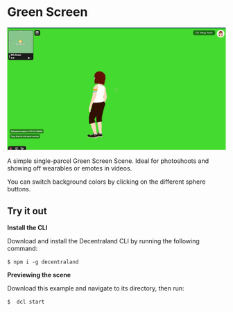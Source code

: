 # Green Screen


![screenshot](screenshot/screenshot.png)


A simple single-parcel Green Screen Scene. Ideal for photoshoots and showing off wearables or emotes in videos. 

You can switch background colors by clicking on the different sphere buttons.



## Try it out

**Install the CLI**

Download and install the Decentraland CLI by running the following command:

```
$ npm i -g decentraland
```

**Previewing the scene**

Download this example and navigate to its directory, then run:

```
$  dcl start
```